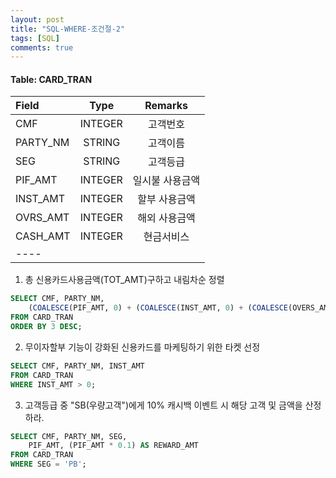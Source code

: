 ```yaml
---
layout: post
title: "SQL-WHERE-조건절-2"
tags: [SQL]
comments: true
---
```


#### Table: CARD_TRAN

| Field | Type | Remarks |
|:-----|:----:|:----:|
| CMF  | INTEGER  | 고객번호 |
| PARTY_NM  | STRING  | 고객이름 |
| SEG  | STRING  | 고객등급 |
| PIF_AMT  | INTEGER  | 일시불 사용금액 |
| INST_AMT  | INTEGER  | 할부 사용금액 |
| OVRS_AMT  | INTEGER  | 해외 사용금액 |
| CASH_AMT  | INTEGER  | 현금서비스 |
|----

1. 총 신용카드사용금액(TOT_AMT)구하고 내림차순 정렬
```sql
SELECT CMF, PARTY_NM,
    (COALESCE(PIF_AMT, 0) + (COALESCE(INST_AMT, 0) + (COALESCE(OVERS_AMT, 0), (COALESCE(CASH_AMT, 0)) AS TOT_AMT
FROM CARD_TRAN
ORDER BY 3 DESC;
```

2. 무이자할부 기능이 강화된 신용카드를 마케팅하기 위한 타켓 선정
```sql
SELECT CMF, PARTY_NM, INST_AMT
FROM CARD_TRAN
WHERE INST_AMT > 0;
```

3. 고객등급 중 "SB(우량고객")에게 10% 캐시백 이벤트 시 해당 고객 및 금액을 산정하라.
```sql
SELECT CMF, PARTY_NM, SEG,
    PIF_AMT, (PIF_AMT * 0.1) AS REWARD_AMT
FROM CARD_TRAN
WHERE SEG = 'PB';
```
